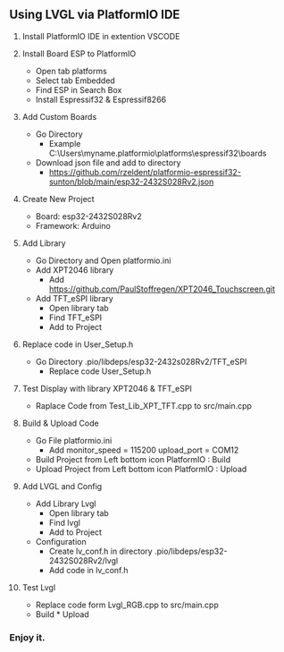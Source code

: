 
## Using LVGL via PlatformIO IDE

1. Install PlatformIO IDE in extention VSCODE

2. Install Board ESP to PlatformIO
    - Open tab platforms
    - Select tab Embedded
    - Find ESP in Search Box
    - Install Espressif32 & Espressif8266

3. Add Custom Boards
    - Go Directory 
        - Example C:\Users\myname\.platformio\platforms\espressif32\boards
    - Download json file and add to directory
        - https://github.com/rzeldent/platformio-espressif32-sunton/blob/main/esp32-2432S028Rv2.json

4. Create New Project
    - Board: esp32-2432S028Rv2
    - Framework: Arduino
    
5. Add Library
    - Go Directory and Open platformio.ini
    - Add XPT2046 library
        - Add https://github.com/PaulStoffregen/XPT2046_Touchscreen.git
    - Add TFT_eSPI library
        - Open library tab
        - Find TFT_eSPI
        - Add to Project

6. Replace code in User_Setup.h
    - Go Directory .pio/libdeps/esp32-2432s028Rv2/TFT_eSPI
        - Replace code User_Setup.h

7. Test Display with library XPT2046 & TFT_eSPI
    - Raplace Code from Test_Lib_XPT_TFT.cpp to src/main.cpp

8. Build & Upload Code
    - Go File platformio.ini
        - Add   monitor_speed = 115200
                upload_port = COM12 
    - Build Project from Left bottom icon PlatformIO : Build
    - Upload Project from Left bottom icon PlatformIO : Upload

9. Add LVGL and Config
    - Add Library Lvgl
        - Open library tab
        - Find lvgl
        - Add to Project
    - Configuration
        - Create lv_conf.h in directory .pio/libdeps/esp32-2432S028Rv2/lvgl
        - Add code in lv_conf.h

10. Test Lvgl
    - Replace code form Lvgl_RGB.cpp to src/main.cpp
    - Build * Upload 

### Enjoy it.